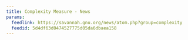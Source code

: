 ```yaml
---
title: Complexity Measure - News
params:
  feedlink: https://savannah.gnu.org/news/atom.php?group=complexity
  feedid: 5d4df63d0474527775d05da6dbaea158
---
```

